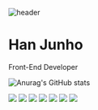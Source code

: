 ![header](https://capsule-render.vercel.app/api?type=wave&color=auto&height=300&section=header&text=%20igoman2&fontSize=90)

# Han Junho
 Front-End Developer
<!-- <div >
stack⭐️
</div> -->

  
  ![Anurag's GitHub stats](https://github-readme-stats.vercel.app/api?username=igoman2&show_icons=true&theme=radical)

<!-- [![Hits](https://hits.seeyoufarm.com/api/count/incr/badge.svg?url=https%3A%2F%2Fgithub.com%2Figoman2%2Fhit-counter&count_bg=%23FF67C2&title_bg=%23555555&icon=&icon_color=%23E7E7E7&title=hits&edge_flat=true)](https://hits.seeyoufarm.com)
 -->




<!-- ⚙️Frontend Engineer

Stack -->

![](https://img.shields.io/badge/html-E34F26?style=flat-square&logo=html5&logoColor=white)
![](https://img.shields.io/badge/css-1572B6?style=flat-square&logo=css3&logoColor=white)
![](https://img.shields.io/badge/javascript-F7DF1E?style=flat-square&logo=JavaScript&logoColor=white)
![](https://img.shields.io/badge/Vue-4FC08D?style=flat-square&logo=Vuetify&logoColor=white)
![](https://img.shields.io/badge/Vuetify-1867C0?style=flat-square&logo=Vue.js&logoColor=white)
![](https://img.shields.io/badge/Nuxt.js-000000?style=flat-square&logo=Nuxt.js&logoColor=white)
![](https://img.shields.io/badge/Node.js-339933?style=flat-square&logo=Node.js&logoColor=white)

